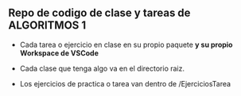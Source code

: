 ## Repo de codigo de clase y tareas de ALGORITMOS 1

- Cada tarea o ejercicio en clase en su propio paquete **y su propio Workspace de VSCode**

- Cada clase que tenga algo va en el directorio raiz.
- Los ejercicios de practica o tarea van dentro de /EjerciciosTarea

